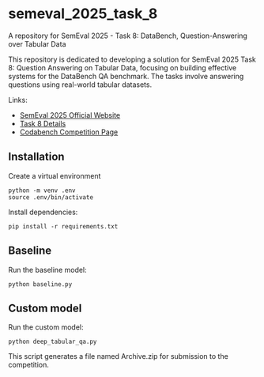# semeval_2025_task_8
A repository for SemEval 2025 - Task 8: DataBench, Question-Answering over Tabular Data

This repository is dedicated to developing a solution for SemEval 2025 Task 8: Question Answering on Tabular Data, focusing on building effective systems for the DataBench QA benchmark. The tasks involve answering questions using real-world tabular datasets.

Links:
- [SemEval 2025 Official Website](https://semeval.github.io/SemEval2025/)
- [Task 8 Details](https://jorses.github.io/semeval/)
- [Codabench Competition Page](https://www.codabench.org/competitions/3360/)

## Installation
Create a virtual environment
```
python -m venv .env
source .env/bin/activate
```
Install dependencies:
```
pip install -r requirements.txt
```
## Baseline
Run the baseline model:
```
python baseline.py
``` 

## Custom model
Run the custom model:
```
python deep_tabular_qa.py
``` 
This script generates a file named Archive.zip for submission to the competition.